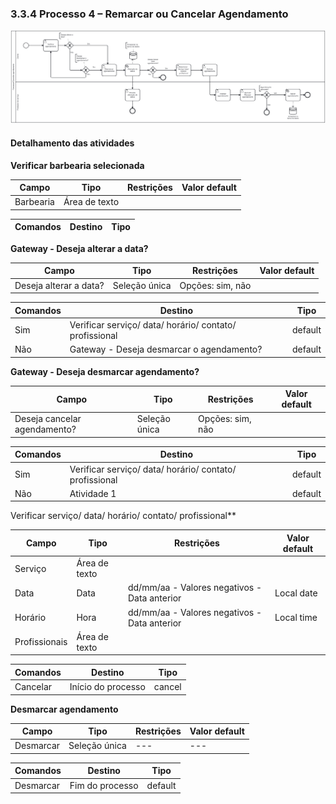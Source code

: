 ### 3.3.4 Processo 4 – Remarcar ou Cancelar Agendamento

![BPMN do PROCESSO 4](images/diagrama-alteracao-agendamento.png "Modelo BPMN do Processo 4.")


#### Detalhamento das atividades

**Verificar barbearia selecionada**

| **Campo**       | **Tipo**         | **Restrições** | **Valor default** |
| ---             | ---              | ---            | ---               |
| Barbearia  | Área de texto |               |                   |

| **Comandos**         |  **Destino**                   | **Tipo** |
| ---                  | ---                            | ---               |

**Gateway - Deseja alterar a data?**

| **Campo**       | **Tipo**         | **Restrições** | **Valor default** |
| ---             | ---              | ---            | ---               |
| Deseja alterar a data? | Seleção única | Opções: sim, não |  |

| **Comandos**         |  **Destino**                   | **Tipo** |
| ---                  | ---                            | ---               |
| Sim                  | Verificar serviço/ data/ horário/ contato/ profissional     | default           |
| Não                  | Gateway - Deseja desmarcar o agendamento? | default           |



**Gateway - Deseja desmarcar agendamento?**

| **Campo**       | **Tipo**         | **Restrições** | **Valor default** |
| ---             | ---              | ---            | ---               |
| Deseja cancelar agendamento? | Seleção única | Opções: sim, não |  |

| **Comandos**         |  **Destino**                   | **Tipo** |
| ---                  | ---                            | ---               |
| Sim                  | Verificar serviço/ data/ horário/ contato/ profissional         | default           |
| Não                  | Atividade 1 | default |


Verificar serviço/ data/ horário/ contato/ profissional**

| **Campo**       | **Tipo**         | **Restrições** | **Valor default** |
| ---             | ---              | ---            | ---               |
| Serviço         | Área de texto   |                |                   |
| Data            | Data            |dd/mm/aa - Valores negativos - Data anterior      |     Local date    |
| Horário         | Hora            |dd/mm/aa - Valores negativos - Data anterior         |     Local time     |
|Profissionais    |Área de texto    |                |                    |

| **Comandos**         |  **Destino**                       | **Tipo** |
| ---                  | ---                                | ---      |
| Cancelar             | Início do processo | cancel   |

**Desmarcar agendamento**

| **Campo**       | **Tipo**         | **Restrições** | **Valor default** |
| ---             | ---              | ---            | ---               |
| Desmarcar         | Seleção única    |     ---          |          ---         |

| **Comandos**         |  **Destino**                    | **Tipo** |
| ---                  | ---                             | ---      |
| Desmarcar                  |  Fim do processo | default  |

